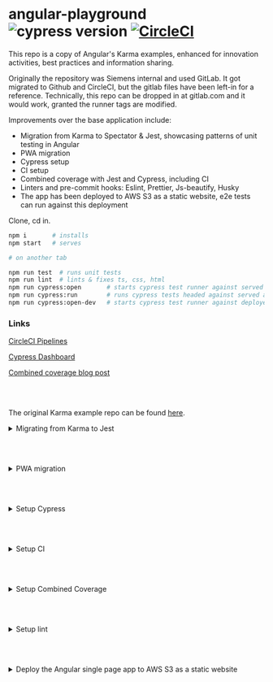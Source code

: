 # angular-playground ![cypress version](https://img.shields.io/badge/cypress-10.7.0-brightgreen) [![CircleCI](https://circleci.com/gh/muratkeremozcan/angular-playground/tree/master.svg?style=svg)](https://circleci.com/gh/muratkeremozcan/angular-playground/?branch=master)

This repo is a copy of Angular's Karma examples, enhanced for innovation activities, best practices and information sharing.

Originally the repository was Siemens internal and used  GitLab. It got migrated to Github and CircleCI, but the gitlab files have been left-in for a reference. Technically, this repo can be dropped in at gitlab.com and it would work, granted the runner tags are modified.

Improvements over the base application include:

* Migration from Karma to Spectator & Jest, showcasing patterns of unit testing in Angular
* PWA migration
* Cypress setup
* CI setup
* Combined coverage with Jest and Cypress, including CI
* Linters and pre-commit hooks: Eslint, Prettier, Js-beautify, Husky
* The app has been deployed to AWS S3 as a static website, e2e tests can run against this deployment


Clone, cd in.

```bash
npm i       # installs
npm start   # serves

# on another tab

npm run test  # runs unit tests
npm run lint  # lints & fixes ts, css, html
npm run cypress:open       # starts cypress test runner against served app at localhost:4200
npm run cypress:run        # runs cypress tests headed against served app
npm run cypress:open-dev   # starts cypress test runner against deployed s3 static site at https://d1kaucldkbcik4.cloudfront.net
```

### Links
[CircleCI Pipelines](https://app.circleci.com/pipelines/github/muratkeremozcan/angular-playground)

[Cypress Dashboard](https://dashboard.cypress.io/projects/4mhoqq/runs?branches=%5B%5D&committers=%5B%5D&flaky=%5B%5D&page=1&status=%5B%5D&tags=%5B%5D&timeRange=%7B%22startDate%22%3A%221970-01-01%22%2C%22endDate%22%3A%222038-01-19%22%7D)

[Combined coverage blog post](https://dev.to/muratkeremozcan/combined-unit-e2e-code-coverage-case-study-on-a-real-life-system-using-angular-jest-cypress-gitlab-35nk)


<br></br>


The original Karma example repo can be found [here](https://github.com/muratkeremozcan/books/tree/master/Angular_with_Typescript/angular-unit-testing-with-Karma).
<details><summary>Migrating from Karma to Jest</summary>


[Why use Jest](https://slides.com/msz_technology/deck)?


You can do it [manually](https://dev.to/alfredoperez/angular-10-setting-up-jest-2m0l), or automatically with [Angular Jest Schematic from Briebug](https://github.com/briebug/jest-schematic)

To get started:



```bash
npm install jest @types/jest jest-preset-angular --save-dev

npm uninstall karma karma-chrome-launcher karma-coverage-istanbul-reporter karma-jasmine karma-jasmine-html-reporter @types/jasmine @types/jasminewd2 jasmine-core jasmine-spec-reporter

ng add @briebug/jest-schematic
```

The schematic will do these:
```bash
DELETE karma.conf.js
DELETE src/test.ts
CREATE jest.config.js (180 bytes)
CREATE setup-jest.ts (860 bytes)
CREATE test-config.helper.ts (611 bytes)
UPDATE package.json (1322 bytes)
UPDATE angular.json (3592 bytes)
UPDATE tsconfig.spec.json (330 bytes)
```

Instead of `jest.config.js`, move the settings to package.json. I like to add to package.json the settings in the [manual instructions](https://dev.to/alfredoperez/angular-10-setting-up-jest-2m0l). Enhance this as you need it. Here is what I have in `package.json`:

```json
  "jest": {
    "preset": "jest-preset-angular",
    "setupFilesAfterEnv": [
      "<rootDir>/setup-jest.ts"
    ],
    "testPathIgnorePatterns": [
      "<rootDir>/node_modules/",
      "<rootDir>/dist/"
    ],
    "globals": {
      "ts-jest": {
        "tsconfig": "<rootDir>/tsconfig.spec.json",
        "stringifyContentPathRegex": "\\.html$"
      }
    },
    "moduleNameMapper": {
      "@core/(.*)": "<rootDir>/src/app/core/$1"
    }
  }
```

I also like to replace default test script in `package.json` and add some new ones:

```json
"scripts": {
  ...
  "test": "jest",
  "test:coverage": "jest --collectCoverage",
  "test:watch": "jest --watch",
}
```

In `setup-jest.js`, change the first line from `import 'jest-preset-angular';` to `import 'jest-preset-angular/setup-jest`. This will get rid of the Jest warning when running tests. In a future version of briebug schematic, this may be taken care of.

Spying and mocking is different in Jest. You will have to change these manually.


If using Spectator, `npm i -D @ngneat/spectator`. In the spec files change `import from '@ngneat/spectator'` to  `import from '@ngneat/spectator/jest'`.


</details>

<br></br>

<details><summary>PWA migration</summary>



## PWA

A [Service Worker](https://angular.io/guide/service-worker-intro) is a script that runs in the web browser and manages caching for an application. Using a service worker to reduce dependency on the network can significantly improve the user experience.

<br> </br>
### Add the service worker to the project

`ng add @angular/pwa --project angular-unit-testing`

<br> </br>

### Verify the changes

* `ngsw-config.json` should get created. This file indicates glob patterns for what gets cached, and is configurable.

  <details><summary>There are 2 important properties here: </summary>

  1. `installMode` determines how the resources are initially cached, that is, when the user first visits the application and the service worker is registered for the first time.

  2. `updateMode` works for resources already in the cache.

  These properties can have 2 values– `prefetch` and `lazy`.

  `prefetch` means that the service worker will go ahead and download all resources in the group as soon as possible and put them into the cache.
  This uses more data initially but ensures that resources are already in the cache, even when the application goes offline later.

  `lazy` means that the service worker will only download the resources when they are requested.

  </details>



*  `angular.json` build section gets updated.

    If you want to enable service workers in deployments, double check that it is also copied to other config sections (dev, int, preview etc.).
    ```json
      "serviceWorker": true,
      "ngswConfigPath": "ngsw-config.json"
    ```

* `app-module.ts` gets updated:

  ```typescript
    ServiceWorkerModule.register('ngsw-worker.js', {
      enabled: environment.production,
      // Register the ServiceWorker as soon as the app is stable
      // or after 30 seconds (whichever comes first).
      registrationStrategy: 'registerWhenStable:30000'
    })
  ```

<br>

### Test that it works

Build in prod mode and locally test utilizing [`http-server`](https://www.npmjs.com/package/http-server) package.
> Service workers are only available in Prod mode.

**Arrange:**

  ```bash
  ng build --prod

  npm i -g http-server

  http-server -p 8080 -c-1 dist/angular-unit-testing    ## -c-1 disables caching
  ```

  Nav to `http://127.0.0.1:8080` , use incognito.


**Act:**

Using Devtools > Network tab,  turn the network off and refresh the app.


**Assert:**

The app should work as normal and the browser should not show disconnected page `There is no Internet connection`.

Devtools > Network tab > Size column should show value `(Service Worker)` for the network resources.

**Additional test**
Devtools > Application tab > and choose Service Workers on the left. You should see that the service worker is enabled.

</details>


<br></br>

<details><summary>Setup Cypress</summary>


### [Migrate from Protractor to Cypress](https://blog.briebug.com/blog/switching-to-cypress-from-protractor-in-less-than-30-seconds)

This will replace Protractor with Cypress and update your dependencies and project files.

```bash
npm install -g @briebug/cypress-schematic
ng add @briebug/cypress-schematic
```

You can optionally leave the changes it makes to `angular.json`, and `package.json` they do not do harm.
Personally I do not utilize them. So I remove the "e2e", "cypress-run" and "cypress-open" properties from `angular.json`. I also remove the `briebug/cypress-schematic` package from `package.json`.

```json
  "e2e": { ...
  },
  "cypress-run": { ...
  },
  "cypress-open": { ...
  }
```

### Core recommended settings

* Use *`index.js` instead of `index.ts` under `cypress/support`, because it works better with Cypress plugins that may not support TypeScript.

* Recommended settings for `cypress.json`.

  ```json
  {
    "baseUrl": "http://localhost:4200",
    "videoUploadOnPasses": false, // will be cost effective in CI
    "retries": {
      "runMode": 2,  // retries in CI, or locally running with cypress:run
      "openMode": 0
    },
    "chromeWebSecurity": false, // will help with x-origin
    "$schema": "https://on.cypress.io/cypress.schema.json",  // will safeguard against misconfiguration of cypress.json
  }
  ```

* Use config files

  A good pattern for testing different deployments (development, staging, production etc.) is using config files.

  I like to use `@bahmutov/cypress-extends` to have the custom config files I create under `cypress/config` folder inherit from the base `cypress.json` file. This is not yet included in the base Cypress install. Refer to `plugins/index.js` `cypress/config/` folder to sample the setup.

  ```json
  //  cypress/config/dev.json
  {
    "extends": "../../cypress.json",
    "baseUrl": "https://your-deployed-app.com"
  }
  ```

* Add 2 scripts to package.json, to open Cypress with test runner and to run Cypress headed. The `--config-file cypress/config/local.json` is optional, but needed to utilize config files.
*
  ```json
  "cypress:open": "cypress open --config-file cypress/config/local.json",
  "cypress:run": "cypress run --config-file cypress/config/local.json"
  ```

### Start Cypress

Serve your app with `npm run start` and on another tab start Cypress with `npm run cypress:open`.

To execute the tests in CI or without the test runner UI locally, use `npm run cypress:run`.

</details>

<br></br>

<details><summary>Setup CI</summary>

## CI

* Make Cypress an optional dependency instead of a dev dependency. If for any reason CI fails to install Cypress, it does not matter, because we will be using the Cypress included docker image in e2e stage. This approach will also speed up the build stage by a factor.

  ```json
  "optionalDependencies": {
    "cypress": "7.2.0"
  },
  ```

* `npm i -D star-server-and-test` . [start-server-and-test](https://www.npmjs.com/package/start-server-and-test) makes it easy to spin a localhost in CI and run e2e against it.

  Locally try out the script `npm run easy` to see it serve localhost and then open cypress.

  In CI we use a version of it:

  ```yml
  # spins up a local UI server, waits for it to start, executes Cypress tests against localhost, stops the server
    script:
      - >
          npm run server-test start http://localhost:4200
          'cypress run --record --parallel --browser chrome --group local --tag 'branch' --config-file cypress/config/local.json'

  ```
* GitLab provides a few optimizations: Caching, Acyclic patterns, Parallelization, Resource groups. These are all applicable to Cypress CI setup as well. Have a look at the yml files from master for details.


* Parallelization: when you open Cypress runner, you default to the Tests tab. Check out the Runs tab. This is where you begin with [Cypress Dashboard](https://www.cypress.io/dashboard/). It has 500 test executions for free monthly, and they are willing to give unlimited free trial if you ask for it, so do not worry.

  * On the upper right use Login to login the dashboard https://dashboard.cypress.io/login . I use GitHub.
  * Connect to Dashboard and create a project.
  * From here on, Cypress docs are excellent. But, effectively all you need is to set the projectId in `cypress.json` and/or the config files (`"projectId": "4mhoqq"`) and use the record key.
  * Test a recording locally `npx cypress run --record --key 29b708ae-6839-4446-8d68-d93ad6ca81f9`
  * [As advised in the docs](https://docs.cypress.io/guides/guides/command-line#cypress-run) set the key as an environment variable in CI (already done in CI, but not in your local environment, obviously). If you set this env var locally, you can omit the key parameter: `npx cypress run --record `
  * You can view all the runs at the [dashboard](https://dashboard.cypress.io/projects/4mhoqq/runs?branches=%5B%5D&committers=%5B%5D&flaky=%5B%5D&page=1&status=%5B%5D&tags=%5B%5D&timeRange=%7B%22startDate%22%3A%221970-01-01%22%2C%22endDate%22%3A%222038-01-19%22%7D) since this is a public project.

</details>

<br></br>

<details><summary> Setup Combined Coverage</summary>

Follow the [blog post](https://dev.to/muratkeremozcan/combined-unit-e2e-code-coverage-case-study-on-a-real-life-system-using-angular-jest-cypress-gitlab-35nk) for a detailed walk-through of combined code coverage setup.
</details>

<br></br>


<details><summary>Setup lint</summary>

### Setup eslint

> Tip: to create a new Angular project with eslint
>```bash
>ng new --collection=@angular-eslint/schematics
>```

* Angular still creates new projects with tslint as of version 11. To migrate to eslint:

  ```bash
  ng add @angular-eslint/schematics
  # generates a new ESLint file based on the contents of your project’s existing TSLint config. Mileage can vary.
  ng g @angular-eslint/schematics:convert-tslint-to-eslint
  # get some of the recommended plugins
  npm i -D eslint-plugin-import eslint-plugin-jsdoc eslint-plugin-prefer-arrow eslint-plugin-cypress eslint-plugin-jest
  # remove tslint
  npm remove codelyzer
  npm remove tslint # if it's still in package.json
  # remove tslint.json file
  ```

  `angular.json` "lint" property should be as below. If not, make it so.

  ```json
  "lint": {
    "builder": "@angular-eslint/builder:lint",
    "options": {
      "lintFilePatterns": [
        "src/**/*.ts",
        "src/**/*.html"
      ]
    }
  }
  ```

  `.eslintignore` (empty by default) `.eslintrc.json` should be created.

  <details><summary>If not, here is the default .eslintrc.json</summary>

  ```json
  {
    "root": true,
    "ignorePatterns": [
      "projects/**/*"
    ],
    "overrides": [
      {
        "files": [
          "*.ts"
        ],
        "parserOptions": {
          "project": [
            "tsconfig.json",
            "e2e/tsconfig.json"
          ],
          "createDefaultProgram": true
        },
        "extends": [
          "plugin:@angular-eslint/ng-cli-compat",
          "plugin:@angular-eslint/ng-cli-compat--formatting-add-on",
          "plugin:@angular-eslint/template/process-inline-templates"
        ],
        "rules": {
          "@angular-eslint/component-selector": [
            "error",
            {
              "type": "element",
              "prefix": "app",
              "style": "kebab-case"
            }
          ],
          "@angular-eslint/directive-selector": [
            "error",
            {
              "type": "attribute",
              "prefix": "app",
              "style": "camelCase"
            }
          ]
        }
      },
      {
        "files": [
          "*.html"
        ],
        "extends": [
          "plugin:@angular-eslint/template/recommended"
        ],
        "rules": {}
      }
    ]
  }
  ```
  </details>


* Add a `.eslintrc.json` file for cypress folder:

  ```json
  {
    "extends": [
      "plugin:cypress/recommended"
    ]
  }
  ```

* Install the [eslint vscode extension](https://marketplace.visualstudio.com/items?itemName=dbaeumer.vscode-eslint)


* You can be stricter with linting. Check out [blog post](https://dev.to/gsarciotto/migrating-and-configuring-eslint-with-angular-11-3fg1).

  ```json
  "extends": [
    "plugin:@angular-eslint/recommended",
    "eslint:recommended",
    "plugin:@typescript-eslint/recommended",
    "plugin:@typescript-eslint/recommended-requiring-type-checking",
    "plugin:@angular-eslint/template/process-inline-templates"
  ],
  ```

### Setup [prettier](https://www.npmjs.com/package/prettier) code formatter

`npm i -D prettier eslint-config-prettier eslint-plugin-prettier`

You can find recommended configurations for  `.prettierrc.js`, `prettierignore` and `.vscode/settings.json` files in the final version of the repository.

Get the [vs code extension](esbenp.prettier-vscode).

Add prettier rule to `.eslintrc.json`.

```json
"extends": [
  "plugin:prettier/recommended",
  "plugin:@angular-eslint/ng-cli-compat",
  "plugin:@angular-eslint/ng-cli-compat--formatting-add-on",
  "plugin:@angular-eslint/template/process-inline-templates",
  "plugin:jest/recommended",
  "plugin:jest/style",
],
```

Now if we run ESLint with --fix flag, it will use Prettier to auto format code, solving both stylistic and semantic problems.

### Setup [js-beautify](https://www.npmjs.com/package/js-beautify) for css and or html

`npm i -D js-beautify`

Create a `.jsbeautifyrc` file. You can find recommended configurations for the file in the final version of the repository.

Get the [vscode extension](https://marketplace.visualstudio.com/items?itemName=HookyQR.beautify).

Enhance package.json `"lint": "ng lint --fix && npx js-beautify src/**/*.css"`


### Setup [stylelint](https://stylelint.io/) for css (optional)

>  The findings were too many to fix in this project, best to start with stylelint and not do it later.

Helps you avoid errors and enforce conventions in your styles.

`npm i -D stylelint stylelint-config-standard`

* Create a `.stylelintrc.json` configuration file in the root of your project:
  ```json
  {
    "extends": "stylelint-config-standard"
  }
  ```

* Optionally enhance the package.json lint script as: `"lint": "ng lint --fix && npx stylelint **.css`.

### Setup husky pre-commit hook

Can execute lint and unit test prior to git push.

> To skip pre-commit hooks, use -n / --no-verify commit message modifier.

`npm i -D husky`

Add to package.json the pre-commit hook

```json
"husky": {
  "hooks": {
    "pre-commit": "npm run lint && npm run test"
  }
}
```

If husky is not working on commit:

```bash
rm -rf .git/hooks/
npm remove husky
npm i -D husky
```

If still does not work, use an older version of husky, like the one in this repo's package.json.


</details>

<br></br>

<details><summary>Deploy the Angular single page app to AWS S3 as a static website</summary>

```                    +----+     +------------+
Compiled angular -> | S3 | <-> | CloudFront |  <--> Internet
  (/dist folder)    +----+     +------------+
```
[(*source*)](https://medium.com/@peatiscoding/here-is-how-easy-it-is-to-deploy-an-angular-spa-single-page-app-as-a-static-website-using-s3-and-6aa446db38ef)

*"You can use Amazon S3 to host a static website. On a static website, individual webpages include static content, in contrast to a dynamic website which relies on server-side processing."*

1. Locally, run `ng build --prod` to populate your app's dist folder; ex: `dist/angular-unit-testing`.

2. Log in to your AWS account and nav to [S3 console](https://s3.console.aws.amazon.com/s3/home).

3. Create a bucket. Enter a bucket name (ex: `angular-cypress-jest-playground`), and select an AWS Region (ex: `us-east-1`).

4. Unblock all public access. The default is Block *all* public access. The other settings are optional, in this repo's workflow they have been skipped.

5. At your bucket default view (Amazon S3 > angular-cypress-jest-playground > Objects) click upload, Add files, and select the files at your app's dist folder (i.e. `dist/angular-unit-testing`).

6. Under Permissions, choose *Grant public-read access*. All the other settings are optional. Hit Upload and wait a few seconds. Then you can Close the view and get back to Amazon S3 > angular-cypress-jest-playground > Objects.

7. Nav to Properties tab (Amazon S3 > angular-cypress-jest-playground > Properties). At the bottom, Edit **Static website hosting** and Enable it. For both **Index document** and **Error document** enter `index.html`.

You should be able to access your site at `http://<bucket-name>.s3-website-<region>.amazonaws.com` , or namely http://angular-cypress-jest-playground.s3-website-us-east-1.amazonaws.com

### Important note about setting **Error document** to `index.html`
Choosing `index.html` for **Error document** is a hacky way of getting around errors that would happen when using Angular's routing mechanism. For example, do not set **Error Document**, go to the url, and then copy paste a route to the browser (ex: http://angular-cypress-jest-playground.s3-website-us-east-1.amazonaws.com/heroes/15). You will get a 403 forbidden error, which you would not see if you were locally serving your application.


### Make it better by using CloudFront

CloudFront is a content delivery network. *"When a user requests content that you're serving with CloudFront the request is routed to the edge location that provides the lowest latency (time delay), so that content is delivered with the best possible performance"*.

We can configure CloudFrount so that whenever S3 replies with 403 or 404, we return content from `index.html` and respond with status 200.


1. Go to CloudFront Console > Create new Distribution > Get Started. You should be at *Create Distribution form*.

2. Origin Domain name: select the s3 bucket we created `angular-cypress-jest-playground.s3.amazonaws.com`

3. Default Cache Behavior Settings > Allowed HTTP Methods: select Redirect HTTP to HTTPS

4. (optional) Distribution Settings > Alternate Domain Names : you can pick a name here for example just `angular-cypress-jest-playground`, but you would have to use AWS Route 53 to register that domain name for $12/year. (Did not do this for this example).

5. Default Root Object: enter `index.html`.You can leave everything else default and save.

6. You should be at CloudFront Distributions. Put a check mark on the distribution and go to Distribution Settings > Error Pages > Create Custom Error Response.

7. You will create 2 custom error responses for 403 and 404. Each should have **Response Page Path**: `/index.html` and **HTTP Response Code**: `200: OK`.


Our alternate url is https://d1kaucldkbcik4.cloudfront.net.

You can now make 3 changes to the test architecture, so that master pipeline runs against this new url.

1. set `cypress/config/dev.json` file's `baseUrl` as `https://d1kaucldkbcik4.cloudfront.net`.
2. add a script to `package.json` to run tests againt the dev deployment: `"cypress:open-dev": "cypress open --config-file cypress/config/dev.json"`
3. create a master pipeline / dev deployment e2e test job. Refer to `cypress/.gitla-ci-tests.yml` `.dev_template: &dev` job for details.

> Note: in the real world you would have infra as code, and the deployments would be targeting S3 automatically, without us having to manually deploy the app. This process is not a part of the repo here.

</details>
